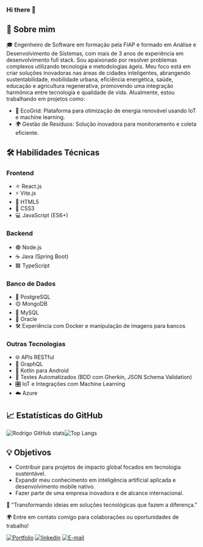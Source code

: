 ### Hi there 👋


## 🚀 Sobre mim
🎓 Engenheiro de Software em formação pela FIAP e formado em Análise e Desenvolvimento de Sistemas, com mais de 3 anos de experiência em desenvolvimento full stack. Sou apaixonado por resolver problemas complexos utilizando tecnologia e metodologias ágeis. Meu foco está em criar soluções inovadoras nas áreas de cidades inteligentes, abrangendo sustentabilidade, mobilidade urbana, eficiência energética, saúde, educação e agricultura regenerativa, promovendo uma integração harmônica entre tecnologia e qualidade de vida. Atualmente, estou trabalhando em projetos como:

- 🌱 EcoGrid: Plataforma para otimização de energia renovável usando IoT e machine learning.
- 🌍 Gestão de Resíduos: Solução inovadora para monitoramento e coleta eficiente.

## 🛠️ Habilidades Técnicas
### Frontend
- ⚛️ React.js
- ⚡ Vite.js
- 🎨 HTML5
- 🎨 CSS3
- 💻 JavaScript (ES6+)
### Backend
- 🟢 Node.js
- ☕ Java (Spring Boot)
- 🟦 TypeScript
### Banco de Dados
- 🐘 PostgreSQL
- 🟡 MongoDB
- 🐬 MySQL
- 🔴 Oracle
- 🛠️ Experiência com Docker e manipulação de imagens para bancos
### Outras Tecnologias
- 🌐 APIs RESTful
- 🔗 GraphQL
- 📱 Kotlin para Android
- 🔄 Testes Automatizados (BDD com Gherkin, JSON Schema Validation)
- 🎛️ IoT e Integrações com Machine Learning
- ☁️ Azure

## 📈 Estatísticas do GitHub
![Rodrigo GitHub stats](https://github-readme-stats.vercel.app/api?username=RodrigoSobralM&theme=ambient_gradient&show_icons=true)![Top Langs](https://github-readme-stats.vercel.app/api/top-langs/?username=RodrigoSobralM&layout=compact)

## 💡 Objetivos
- Contribuir para projetos de impacto global focados em tecnologia sustentável.
- Expandir meu conhecimento em inteligência artificial aplicada e desenvolvimento mobile nativo.
- Fazer parte de uma empresa inovadora e de alcance internacional.

🌟 "Transformando ideias em soluções tecnológicas que fazem a diferença."

🌍 Entre em contato comigo para colaborações ou oportunidades de trabalho!

[![Portfolio](https://img.shields.io/badge/Portfolio-FF5722?style=for-the-badge&logo=todoist&logoColor=white)](https://github.com/RodrigoSobralM?tab=repositories) [![linkedin](https://img.shields.io/badge/linkedin-0A66C2?style=for-the-badge&logo=linkedin&logoColor=white)](https://www.linkedin.com/in/rodrigo-sobral-294b17192/) [![E-mail](https://img.shields.io/badge/-Email-000?style=for-the-badge&logo=microsoft-outlook&logoColor=3d6db8)](mailto:rodrigo_sobral.m@hotmail.com)





